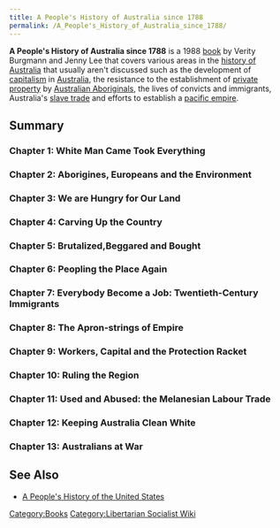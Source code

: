 ```yaml
---
title: A People's History of Australia since 1788
permalink: /A_People's_History_of_Australia_since_1788/
---
```


**A People's History of Australia since 1788** is a 1988
[book](List_of_Libertarian_Socialist_Books "wikilink") by Verity
Burgmann and Jenny Lee that covers various areas in the [history of
Australia](history_of_Australia "wikilink") that usually aren't
discussed such as the development of [capitalism](capitalism "wikilink")
in [Australia](Australia "wikilink"), the resistance to the
establishment of [private property](Private_Property "wikilink") by
[Australian Aboriginals](Australian_Aboriginals "wikilink"), the lives
of convicts and immigrants, Australia's [slave
trade](Slavery "wikilink") and efforts to establish a [pacific
empire](Imperialism "wikilink").

## Summary

### Chapter 1: White Man Came Took Everything

### Chapter 2: Aborigines, Europeans and the Environment

### Chapter 3: We are Hungry for Our Land

### Chapter 4: Carving Up the Country

### Chapter 5: Brutalized,Beggared and Bought

### Chapter 6: Peopling the Place Again

### Chapter 7: Everybody Become a Job: Twentieth-Century Immigrants

### Chapter 8: The Apron-strings of Empire

### Chapter 9: Workers, Capital and the Protection Racket

### Chapter 10: Ruling the Region

### Chapter 11: Used and Abused: the Melanesian Labour Trade

### Chapter 12: Keeping Australia Clean White

### Chapter 13: Australians at War

## See Also

- [A People's History of the United
  States](A_People's_History_of_the_United_States "wikilink")

[Category:Books](Category:Books "wikilink") [Category:Libertarian
Socialist Wiki](Category:Libertarian_Socialist_Wiki "wikilink")